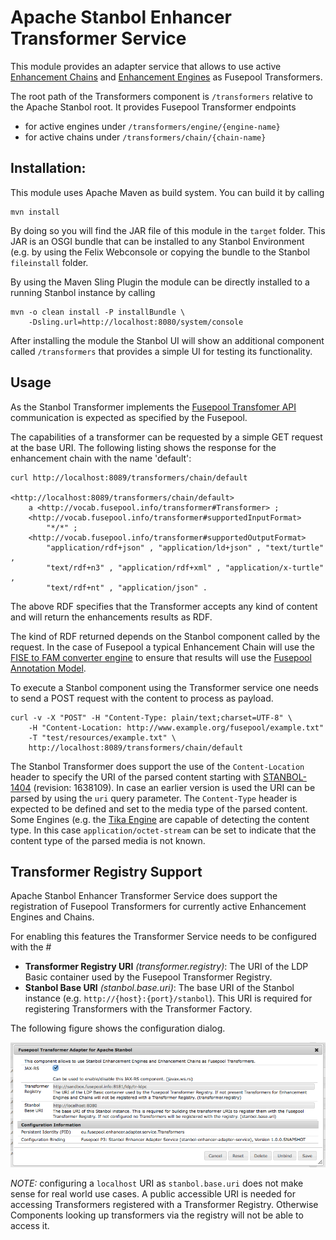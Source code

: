 <!--
   Licensed to the Apache Software Foundation (ASF) under one or more
   contributor license agreements.  See the NOTICE file distributed with
   this work for additional information regarding copyright ownership.
   The ASF licenses this file to You under the Apache License, Version 2.0
   (the "License"); you may not use this file except in compliance with
   the License.  You may obtain a copy of the License at

        http://www.apache.org/licenses/LICENSE-2.0

   Unless required by applicable law or agreed to in writing, software
   distributed under the License is distributed on an "AS IS" BASIS,
   WITHOUT WARRANTIES OR CONDITIONS OF ANY KIND, either express or implied.
   See the License for the specific language governing permissions and
   limitations under the License.
-->

Apache Stanbol Enhancer Transformer Service
===========

This module provides an adapter service that allows to use active [Enhancement Chains](http://stanbol.apache.org/docs/trunk/components/enhancer/chains/) and [Enhancement Engines](http://stanbol.apache.org/docs/trunk/components/enhancer/engines/) as Fusepool Transformers.

The root path of the Transformers component is `/transformers` relative to the Apache Stanbol root. It provides Fusepool Transformer endpoints

* for active engines under `/transformers/engine/{engine-name}`
* for active chains under `/transformers/chain/{chain-name}`

Installation:
----

This module uses Apache Maven as build system. You can build it by calling

    mvn install

By doing so you will find the JAR file of this module in the `target` folder. This JAR is an OSGI bundle that can be installed to any Stanbol Environment (e.g. by using the Felix Webconsole or copying the bundle to the Stanbol `fileinstall` folder.

By using the Maven Sling Plugin the module can be directly installed to a running Stanbol instance by calling

    mvn -o clean install -P installBundle \
        -Dsling.url=http://localhost:8080/system/console

After installing the module the Stanbol UI will show an additional component called `/transformers` that provides a simple UI for testing its functionality.


Usage
----

As the Stanbol Transformer implements the [Fusepool Transfomer API](https://github.com/fusepoolP3/overall-architecture/blob/master/transformer-api.md) communication is expected as specified by the Fusepool.

The capabilities of a transformer can be requested by a simple GET request at the base URI. The following listing shows the response for the enhancement chain with the name 'default':

    curl http://localhost:8089/transformers/chain/default

    <http://localhost:8089/transformers/chain/default>
        a <http://vocab.fusepool.info/transformer#Transformer> ;
        <http://vocab.fusepool.info/transformer#supportedInputFormat>
            "*/*" ;
        <http://vocab.fusepool.info/transformer#supportedOutputFormat>
            "application/rdf+json" , "application/ld+json" , "text/turtle" , 
            "text/rdf+n3" , "application/rdf+xml" , "application/x-turtle" , 
            "text/rdf+nt" , "application/json" .

The above RDF specifies that the Transformer accepts any kind of content and will return the enhancements results as RDF.

The kind of RDF returned depends on the Stanbol component called by the request. In the case of Fusepool a typical Enhancement Chain will use the [FISE to FAM converter engine](https://github.com/fusepoolP3/p3-stanbol-engine-fam) to ensure that results will use the [Fusepool Annotation Model](https://github.com/fusepoolP3/overall-architecture/blob/master/wp3/fp-anno-model/fp-anno-model.md).

To execute a Stanbol component using the Transformer service one needs to send a POST request with the content to process as payload.

    curl -v -X "POST" -H "Content-Type: plain/text;charset=UTF-8" \
        -H "Content-Location: http://www.example.org/fusepool/example.txt" 
        -T "test/resources/example.txt" \
        http://localhost:8089/transformers/chain/default

The Stanbol Transformer does support the use of the `Content-Location` header to specify the URI of the parsed content starting with [STANBOL-1404](https://issues.apache.org/jira/browse/STANBOL-1404) (revision: 1638109). In case an earlier version is used the URI can be parsed by using the `uri` query parameter. The `Content-Type` header is expected to be defined and set to the media type of the parsed content. Some Engines (e.g. the [Tika Engine](http://stanbol.apache.org/docs/trunk/components/enhancer/engines/tikaengine) are capable of detecting the content type. In this case `application/octet-stream` can be set to indicate that the content type of the parsed media is not known.

Transformer Registry Support
--------------------

Apache Stanbol Enhancer Transformer Service does support the registration of Fusepool Transformers for currently active Enhancement Engines and Chains.

For enabling this features the Transformer Service needs to be configured with the #

* __Transformer Registry URI__ _(transformer.registry)_: The URI of the LDP Basic container used by the Fusepool Transformer Registry.
* __Stanbol Base URI__ _(stanbol.base.uri)_: The base URI of the Stanbol instance (e.g. `http://{host}:{port}/stanbol`). This URI is required for registering Transformers with the Transformer Factory. 

The following figure shows the configuration dialog.

![Configuration Dialog](transformer-adapter-config.png)

_NOTE:_ configuring a `localhost` URI as `stanbol.base.uri` does not make sense for real world use cases. A public accessible URI is needed for accessing Transformers registered with a Transformer Registry. Otherwise Components looking up transformers via the registry will not be able to access it.

